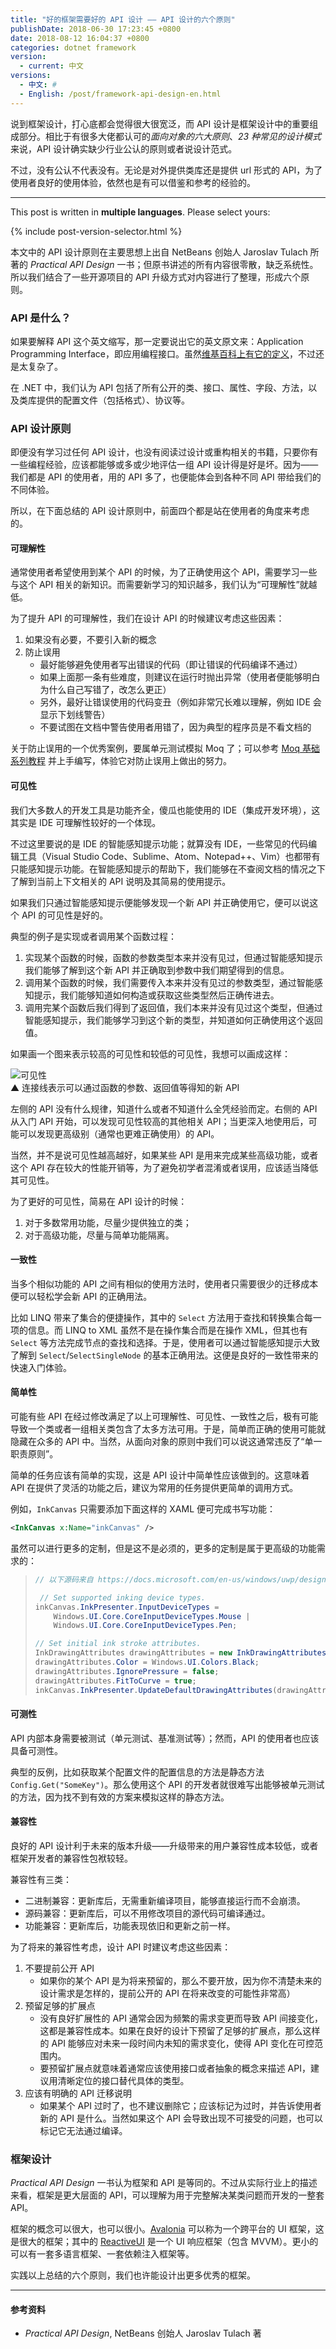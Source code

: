 ```yaml
---
title: "好的框架需要好的 API 设计 —— API 设计的六个原则"
publishDate: 2018-06-30 17:23:45 +0800
date: 2018-08-12 16:04:37 +0800
categories: dotnet framework
version:
  - current: 中文
versions:
  - 中文: #
  - English: /post/framework-api-design-en.html
---
```


说到框架设计，打心底都会觉得很大很宽泛，而 API 设计是框架设计中的重要组成部分。相比于有很多大佬都认可的*面向对象的六大原则*、*23 种常见的设计模式*来说，API 设计确实缺少行业公认的原则或者说设计范式。

不过，没有公认不代表没有。无论是对外提供类库还是提供 url 形式的 API，为了使用者良好的使用体验，依然也是有可以借鉴和参考的经验的。

---

This post is written in **multiple languages**. Please select yours:

{% include post-version-selector.html %}

本文中的 API 设计原则在主要思想上出自 NetBeans 创始人 Jaroslav Tulach 所著的 *Practical API Design* 一书；但原书讲述的所有内容很零散，缺乏系统性。所以我们结合了一些开源项目的 API 升级方式对内容进行了整理，形成六个原则。

<div id="toc"></div>

### API 是什么？

如果要解释 API 这个英文缩写，那一定要说出它的英文原文来：Application Programming Interface，即应用编程接口。虽然[维基百科上有它的定义](https://zh.wikipedia.org/zh-hans/%E5%BA%94%E7%94%A8%E7%A8%8B%E5%BA%8F%E6%8E%A5%E5%8F%A3)，不过还是太复杂了。

在 .NET 中，我们认为 API 包括了所有公开的类、接口、属性、字段、方法，以及类库提供的配置文件（包括格式）、协议等。

### API 设计原则

即便没有学习过任何 API 设计，也没有阅读过设计或重构相关的书籍，只要你有一些编程经验，应该都能够或多或少地评估一组 API 设计得是好是坏。因为——我们都是 API 的使用者，用的 API 多了，也便能体会到各种不同 API 带给我们的不同体验。

所以，在下面总结的 API 设计原则中，前面四个都是站在使用者的角度来考虑的。

#### 可理解性

通常使用者希望使用到某个 API 的时候，为了正确使用这个 API，需要学习一些与这个 API 相关的新知识。而需要新学习的知识越多，我们认为“可理解性”就越低。

为了提升 API 的可理解性，我们在设计 API 的时候建议考虑这些因素：

1. 如果没有必要，不要引入新的概念
1. 防止误用
    - 最好能够避免使用者写出错误的代码（即让错误的代码编译不通过）
    - 如果上面那一条有些难度，则建议在运行时抛出异常（使用者便能够明白为什么自己写错了，改怎么更正）
    - 另外，最好让错误使用的代码变丑（例如非常冗长难以理解，例如 IDE 会显示下划线警告）
    - 不要试图在文档中警告使用者用错了，因为典型的程序员是不看文档的

关于防止误用的一个优秀案例，要属单元测试模拟 Moq 了；可以参考 [Moq 基础系列教程](https://huangtengxiao.gitee.io/post/Moq%E5%9F%BA%E7%A1%80-%E4%B8%80.html) 并上手编写，体验它对防止误用上做出的努力。

#### 可见性

我们大多数人的开发工具是功能齐全，傻瓜也能使用的 IDE（集成开发环境），这其实是 IDE 可理解性较好的一个体现。

不过这里要说的是 IDE 的智能感知提示功能；就算没有 IDE，一些常见的代码编辑工具（Visual Studio Code、Sublime、Atom、Notepad++、Vim）也都带有只能感知提示功能。在智能感知提示的帮助下，我们能够在不查阅文档的情况之下了解到当前上下文相关的 API 说明及其简易的使用提示。

如果我们只通过智能感知提示便能够发现一个新 API 并正确使用它，便可以说这个 API 的可见性是好的。

典型的例子是实现或者调用某个函数过程：

1. 实现某个函数的时候，函数的参数类型本来并没有见过，但通过智能感知提示我们能够了解到这个新 API 并正确取到参数中我们期望得到的信息。
1. 调用某个函数的时候，我们需要传入本来并没有见过的参数类型，通过智能感知提示，我们能够知道如何构造或获取这些类型然后正确传进去。
1. 调用完某个函数后我们得到了返回值，我们本来并没有见过这个类型，但通过智能感知提示，我们能够学习到这个新的类型，并知道如何正确使用这个返回值。

如果画一个图来表示较高的可见性和较低的可见性，我想可以画成这样：

![可见性](/static/posts/2018-06-30-15-46-00.png)  
▲ 连接线表示可以通过函数的参数、返回值等得知的新 API

左侧的 API 没有什么规律，知道什么或者不知道什么全凭经验而定。右侧的 API 从入门 API 开始，可以发现可见性较高的其他相关 API；当更深入地使用后，可能可以发现更高级别（通常也更难正确使用）的 API。

当然，并不是说可见性越高越好，如果某些 API 是用来完成某些高级功能，或者这个 API 存在较大的性能开销等，为了避免初学者混淆或者误用，应该适当降低其可见性。

为了更好的可见性，简易在 API 设计的时候：

1. 对于多数常用功能，尽量少提供独立的类；
1. 对于高级功能，尽量与简单功能隔离。

#### 一致性

当多个相似功能的 API 之间有相似的使用方法时，使用者只需要很少的迁移成本便可以轻松学会新 API 的正确用法。

比如 LINQ 带来了集合的便捷操作，其中的 `Select` 方法用于查找和转换集合每一项的信息。而 LINQ to XML 虽然不是在操作集合而是在操作 XML，但其也有 `Select` 等方法完成节点的查找和选择。于是，使用者可以通过智能感知提示大致了解到 `Select`/`SelectSingleNode` 的基本正确用法。这便是良好的一致性带来的快速入门体验。

#### 简单性

可能有些 API 在经过修改满足了以上可理解性、可见性、一致性之后，极有可能导致一个类或者一组相关类包含了太多方法可用。于是，简单而正确的使用可能就隐藏在众多的 API 中。当然，从面向对象的原则中我们可以说这通常违反了“单一职责原则”。

简单的任务应该有简单的实现，这是 API 设计中简单性应该做到的。这意味着 API 在提供了灵活的功能之后，建议为常用的任务提供更简单的调用方式。

例如，`InkCanvas` 只需要添加下面这样的 XAML 便可完成书写功能：

```xml
<InkCanvas x:Name="inkCanvas" />
```

虽然可以进行更多的定制，但是这不是必须的，更多的定制是属于更高级的功能需求的：

> ```csharp
> // 以下源码来自 https://docs.microsoft.com/en-us/windows/uwp/design/input/pen-and-stylus-interactions
> 
>  // Set supported inking device types.
> inkCanvas.InkPresenter.InputDeviceTypes =
>     Windows.UI.Core.CoreInputDeviceTypes.Mouse |
>     Windows.UI.Core.CoreInputDeviceTypes.Pen;
> 
> // Set initial ink stroke attributes.
> InkDrawingAttributes drawingAttributes = new InkDrawingAttributes();
> drawingAttributes.Color = Windows.UI.Colors.Black;
> drawingAttributes.IgnorePressure = false;
> drawingAttributes.FitToCurve = true;
> inkCanvas.InkPresenter.UpdateDefaultDrawingAttributes(drawingAttributes);
> ```

#### 可测性

API 内部本身需要被测试（单元测试、基准测试等）；然而，API 的使用者也应该具备可测性。

典型的反例，比如获取某个配置文件的配置信息的方法是静态方法 `Config.Get("SomeKey")`。那么使用这个 API 的开发者就很难写出能够被单元测试的方法，因为找不到有效的方案来模拟这样的静态方法。

#### 兼容性

良好的 API 设计利于未来的版本升级——升级带来的用户兼容性成本较低，或者框架开发者的兼容性包袱较轻。

兼容性有三类：

- 二进制兼容：更新库后，无需重新编译项目，能够直接运行而不会崩溃。
- 源码兼容：更新库后，可以不用修改项目的源代码可编译通过。
- 功能兼容：更新库后，功能表现依旧和更新之前一样。

为了将来的兼容性考虑，设计 API 时建议考虑这些因素：

1. 不要提前公开 API
    - 如果你的某个 API 是为将来预留的，那么不要开放，因为你不清楚未来的设计需求是怎样的，提前公开的 API 在将来改变的可能性非常高）
1. 预留足够的扩展点
    - 没有良好扩展性的 API 通常会因为频繁的需求变更而导致 API 间接变化，这都是兼容性成本。如果在良好的设计下预留了足够的扩展点，那么这样的 API 能够应对未来一段时间内未知的需求变化，使得 API 变化在可控范围内。
    - 要预留扩展点就意味着通常应该使用接口或者抽象的概念来描述 API，建议用清晰定位的接口替代具体的类型。
1. 应该有明确的 API 迁移说明
    - 如果某个 API 过时了，也不建议删除它；应该标记为过时，并告诉使用者新的 API 是什么。当然如果这个 API 会导致出现不可接受的问题，也可以标记它无法通过编译。

### 框架设计

*Practical API Design* 一书认为框架和 API 是等同的。不过从实际行业上的描述来看，框架是更大层面的 API，可以理解为用于完整解决某类问题而开发的一整套 API。

框架的概念可以很大，也可以很小。[Avalonia](https://github.com/AvaloniaUI/Avalonia) 可以称为一个跨平台的 UI 框架，这是很大的框架；其中的 [ReactiveUI](https://github.com/reactiveui/ReactiveUI) 是一个 UI 响应框架（包含 MVVM）。更小的可以有一套多语言框架、一套依赖注入框架等。

实践以上总结的六个原则，我们也许能设计出更多优秀的框架。

---

#### 参考资料

- *Practical API Design*, NetBeans 创始人 Jaroslav Tulach 著
